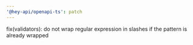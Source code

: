 ```yaml
---
'@hey-api/openapi-ts': patch
---
```


fix(validators): do not wrap regular expression in slashes if the pattern is already wrapped
